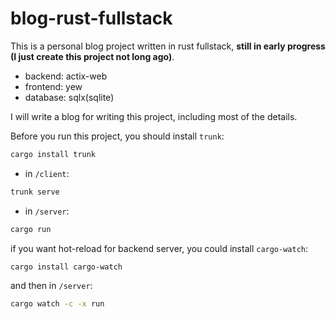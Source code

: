 # blog-rust-fullstack
This is a personal blog project written in rust fullstack, **still in early progress (I just create this project not long ago)**.  
- backend: actix-web
- frontend: yew
- database: sqlx(sqlite)

I will write a blog for writing this project, including most of the details.

Before you run this project, you should install `trunk`:  

```bash
cargo install trunk
```

- in `/client`:  

```bash
trunk serve
```

- in `/server`:  

```bash
cargo run
```

if you want hot-reload for backend server, you could install `cargo-watch`:  

```bash
cargo install cargo-watch
```  

and then in `/server`:  

```bash
cargo watch -c -x run
```